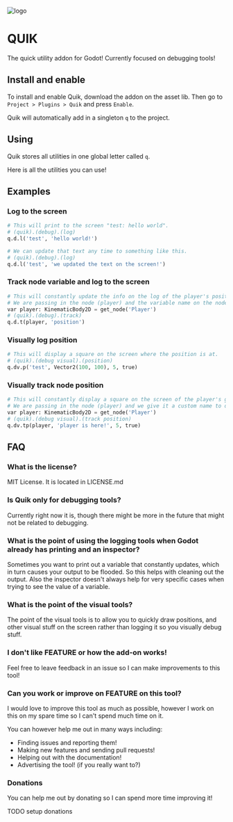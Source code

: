 ![logo](./assets/logo.png)

# QUIK
The quick utility addon for Godot! Currently focused on debugging tools!

## Install and enable
To install and enable Quik, download the addon on the asset lib.
Then go to ``Project > Plugins > Quik`` and press ``Enable``.

Quik will automatically add in a singleton ``q`` to the project.

## Using
Quik stores all utilities in one global letter called ``q``.

Here is all the utilities you can use!

## Examples
### Log to the screen
```py
# This will print to the screen "test: hello world".
# (quik).(debug).(log)
q.d.l('test', 'hello world!')

# We can update that text any time to something like this.
# (quik).(debug).(log)
q.d.l('test', 'we updated the text on the screen!')
```

### Track node variable and log to the screen
```py
# This will constantly update the info on the log of the player's position as it keeps track of the node information every frame.
# We are passing in the node (player) and the variable name on the node (position).
var player: KinematicBody2D = get_node('Player')
# (quik).(debug).(track)
q.d.t(player, 'position')
```

### Visually log position
```py
# This will display a square on the screen where the position is at.
# (quik).(debug visual).(position)
q.dv.p('test', Vector2(100, 100), 5, true)
```

### Visually track node position
```py
# This will constantly display a square on the screen of the player's global position as it keeps track of the node information every frame.
# We are passing in the node (player) and we give it a custom name to display on the screen. The name is required here currently for it to function properly.
var player: KinematicBody2D = get_node('Player')
# (quik).(debug visual).(track position)
q.dv.tp(player, 'player is here!', 5, true)
```

## FAQ
### What is the license?
MIT License. It is located in LICENSE.md

### Is Quik only for debugging tools?
Currently right now it is, though there might be more in the future that might not be related to debugging.

### What is the point of using the logging tools when Godot already has printing and an inspector?
Sometimes you want to print out a variable that constantly updates, which in turn causes your output to be flooded.
So this helps with cleaning out the output. Also the inspector doesn't always help for very specific cases when trying to see the value of a variable.

### What is the point of the visual tools?
The point of the visual tools is to allow you to quickly draw positions, and other visual stuff on the screen rather than logging it so you visually debug stuff.

### I don't like FEATURE or how the add-on works!
Feel free to leave feedback in an issue so I can make improvements to this tool!

### Can you work or improve on FEATURE on this tool?
I would love to improve this tool as much as possible, however I work on this on my spare time so I can't spend much time on it.

You can however help me out in many ways including:
* Finding issues and reporting them!
* Making new features and sending pull requests!
* Helping out with the documentation!
* Advertising the tool! (if you really want to?)

### Donations
You can help me out by donating so I can spend more time improving it!

TODO setup donations